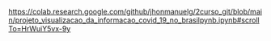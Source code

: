 https://colab.research.google.com/github/jhonmanuelg/2curso_git/blob/main/projeto_visualizacao_da_informacao_covid_19_no_brasilpynb.ipynb#scrollTo=HrWuiY5vx-9y
